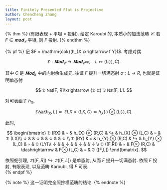 ```yaml
---
title: Finitely Presented Flat is Projective
author: Chencheng Zhang
layout: post
---
```

{% thm %}
(有限表现 + 平坦 = 投射).
给定 Karoubi 的, 本质小的加法范畴 $𝒞$. 若 $F ∈ 𝐦𝐨𝐝_𝒞$ 平坦, 则 $F$ 投射.
{% endthm %}

{% pf %}
记 $F = \mathrm{cok}(h_{X \xrightarrow f Y})$. 考虑对偶

$$
𝔇 : 𝐌𝐨𝐝_{𝒞} → 𝐌𝐨𝐝_{𝒞^{\mathrm{op}}},\quad L ↦ (L(∙), C). 
$$

其中 $C$ 是 $𝐌𝐨𝐝_k$ 中的内射余生成元. 往证 $F$ 提升一切满态射 $α : L → R$, 也就是证明单态射

$$
𝔇 𝖭𝖺𝗍[F, R]\xrightarrow {𝔇 α} 𝔇  𝖭𝖺𝗍[F, L]. 
$$

对可表函子 $h_X$,

$$
𝔇 𝖭𝖺𝗍[h_X, L] ≃ 𝔇LX = (LX, C)≃ h_X(∙) ⊗ (L(∙), C). 
$$

此时,

$$
\begin{bmatrix}
𝔇 (RX) & ≃  & h_{X} ⊗ (R,C) & ↪  & h_{X} ⊗ (L,C) & ≃  & 𝔇 (LX)\\
↓  &  & ↓  &  & ↓  &  & ↓ \\
𝔇 (RY) & ≃  & h_{Y} ⊗ (R,C) & ↪ & h_{Y} ⊗ (L,C) & ≃  & 𝔇 (LY)\\
↓  &  & ↓  &  & ↓  &  & ↓ \\
𝔇 ([F,R]) & ≃  & F⊗ (R,C) & \dashrightarrow  & F⊗ (L,C) & ≃  & 𝔇 ([F,L])
\end{bmatrix}.
$$

依照蛇引理, $𝔇([F,R]) ↪ 𝔇([F,L])$ 是单态射, 从而 $F$ 提升一切满态射. 依照 $F$ 投射, 有限表现, 以及范畴 Karoubi, 得 $F$ 可表.  
{% endpf %}

{% note %}
这一证明完全照抄模范畴的结论.
{% endnote %}